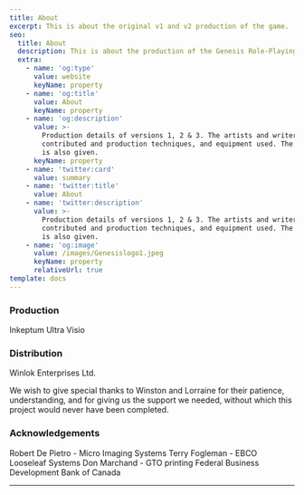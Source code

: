 ```yaml
---
title: About
excerpt: This is about the original v1 and v2 production of the game.
seo:
  title: About
  description: This is about the production of the Genesis Role-Playing Game
  extra:
    - name: 'og:type'
      value: website
      keyName: property
    - name: 'og:title'
      value: About
      keyName: property
    - name: 'og:description'
      value: >-
        Production details of versions 1, 2 & 3. The artists and writers who
        contributed and production techniques, and equipment used. The copyright
        is also given.
      keyName: property
    - name: 'twitter:card'
      value: summary
    - name: 'twitter:title'
      value: About
    - name: 'twitter:description'
      value: >-
        Production details of versions 1, 2 & 3. The artists and writers who
        contributed and production techniques, and equipment used. The copyright
        is also given.
    - name: 'og:image'
      value: /images/Genesislogo1.jpeg
      keyName: property
      relativeUrl: true
template: docs
---
```


### Production
Inkeptum Ultra Visio

### Distribution
Winlok Enterprises Ltd.

We wish to give special thanks to Winston and Lorraine for their patience, understanding, and for giving us the support we needed, without which this project would never have been completed.

### Acknowledgements
Robert De Pietro - Micro Imaging Systems
Terry Fogleman - EBCO Looseleaf Systems
Don Marchand - GTO printing
Federal Business Development Bank of Canada

***
